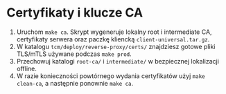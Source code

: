 # Certyfikaty i klucze CA

1. Uruchom `make ca`. Skrypt wygeneruje lokalny root i intermediate CA, certyfikaty serwera oraz paczkę kliencką `client-universal.tar.gz`.
2. W katalogu `tcm/deploy/reverse-proxy/certs/` znajdziesz gotowe pliki TLS/mTLS używane podczas `make prod`.
3. Przechowuj katalogi `root-ca/` i `intermediate/` w bezpiecznej lokalizacji offline.
4. W razie konieczności powtórnego wydania certyfikatów użyj `make clean-ca`, a następnie ponownie `make ca`.
